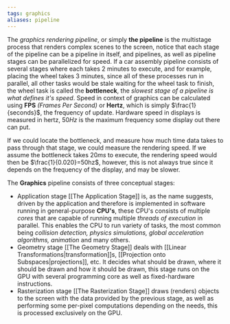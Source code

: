 ```yaml
---
tags: graphics
aliases: pipeline
---
```

The *graphics rendering pipeline*, or simply **the pipeline** is the multistage process that renders complex scenes to the screen, notice that each stage of the pipeline can be a pipeline in itself, and pipelines, as well as pipeline stages can be parallelized for speed. 
If a car assembly pipeline consists of several stages where each takes $2$ minutes to execute, and for example, placing the wheel takes $3$ minutes, since all of these processes run in parallel, all other tasks would be stale waiting for the wheel task to finish, the wheel task is called the **bottleneck**, the *slowest stage of a pipeline is what defines it's speed*. Speed in context of graphics can be calculated using **FPS** *(Frames Per Second)* or **Hertz**, which is simply $\frac{1}{seconds}$, the frequency of update. Hardware speed in displays is measured in hertz, $50Hz$  is the maximum frequency some display out there can put.

If we could locate the bottleneck, and measure how much time data takes to pass through that stage, we could measure the rendering speed. If we assume the bottleneck takes $20ms$ to execute, the rendering speed would then be $\frac{1}{0.020}=50hz$, however, this is not always true since it depends on the frequency of the display, and may be slower.

The **Graphics** pipeline consists of three conceptual stages:
- Application stage
[[The Application Stage]] is, as the name suggests, driven by the application and therefore is implemented in software running in general-purpose **CPU's**, these CPU's consists of multiple *cores* that are capable of running multiple *threads of execution* in parallel. This enables the CPU to run variety of tasks, the most common being *collision detection, physics simulations, global acceleration algorithms, animation* and many others.
-  Geometry stage
[[The Geometry Stage]] deals with [[Linear Transformations|transformation]]s, [[Projection onto Subspaces|projections]], etc. It decides what should be drawn, where it should be drawn and how it should be drawn, this stage runs on the GPU with several programming core as well as fixed-hardware instructions.
- Rasterization stage
[[The Rasterization Stage]] draws (renders) objects to the screen with the data provided by the previous stage, as well as performing some per-pixel computations depending on the needs, this is processed exclusively on the GPU.

